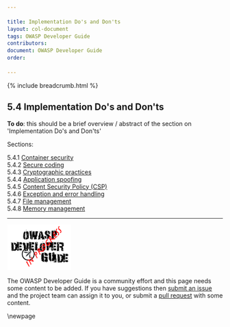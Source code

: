 ```yaml
---

title: Implementation Do's and Don'ts
layout: col-document
tags: OWASP Developer Guide
contributors:
document: OWASP Developer Guide
order:

---
```


{% include breadcrumb.html %}

## 5.4 Implementation Do's and Don'ts

**To do**: this should be a brief overview / abstract of the section on 'Implementation Do's and Don'ts'

Sections:

5.4.1 [Container security](#container-security)  
5.4.2 [Secure coding](#secure-coding)  
5.4.3 [Cryptographic practices](#cryptographic-practices)  
5.4.4 [Application spoofing](#application-spoofing)  
5.4.5 [Content Security Policy (CSP)](#content-security-policy)  
5.4.6 [Exception and error handling](#exception-and-error-handling)  
5.4.7 [File management](#file-management)  
5.4.8 [Memory management](#memory-management)  

----

![Developer Guide](../../assets/images/dg_wip.png)

The OWASP Developer Guide is a community effort and this page needs some content to be added.
If you have suggestions then [submit an issue][issue0740] and the project team can assign it to you,
or submit a [pull request][pr] with some content.

[issue0740]: https://github.com/OWASP/www-project-developer-guide/issues/new?labels=enhancement&template=request.md&title=Update:%2007-implementation/04-dos-donts/00-toc
[pr]: https://github.com/OWASP/www-project-developer-guide/pulls

\newpage

